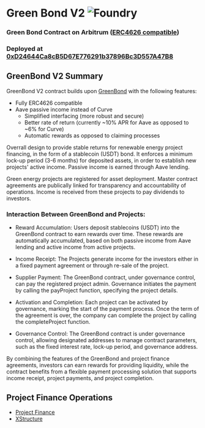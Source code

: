 # Green Bond V2 ![Foundry](https://github.com/greenchaincapital/GreenBondV2/actions/workflows/test.yml/badge.svg?branch=main)

### Green Bond Contract on Arbitrum ([ERC4626 compatible](https://ethereum.org/en/developers/docs/standards/tokens/erc-4626/))

### Deployed at [0xD24644Ca8cB5D67E776291b37896Bc3D557A47B8](https://arbiscan.io/address/0xd24644ca8cb5d67e776291b37896bc3d557a47b8)

## GreenBond V2 Summary

GreenBond V2 contract builds upon [GreenBond](https://github.com/greenchaincapital/GreenBond) with the following features:
- Fully ERC4626 compatible
- Aave passive income instead of Curve
    - Simplified interfacing (more robust and secure)
    - Better rate of return (currently ~10% APR for Aave as opposed to ~6% for Curve)
    - Automatic rewards as opposed to claiming processes

Overrall design to provide stable returns for renewable energy project financing, in the form of a stablecoin (USDT) bond. It enforces a minimum lock-up period (3-6 months) for deposited assets, in order to establish new projects' active income. Passive income is earned through Aave lending.

Green energy projects are registered for asset deployment. Master contract agreements are publically linked for transparency and accountability of operations. Income is received from these projects to pay dividends to investors. 

### Interaction Between GreenBond and Projects:

- Reward Accumulation: Users deposit stablecoins (USDT) into the GreenBond contract to earn rewards over time. These rewards are automatically accumulated, based on both passive income from Aave lending and active income from active projects.

- Income Receipt: The Projects generate income for the investors either in a fixed payment agreement or through re-sale of the project.

- Supplier Payment: The GreenBond contract, under governance control, can pay the registered project admin. Governance initiates the payment by calling the payProject function, specifying the project details.

- Activation and Completion: Each project can be activated by governance, marking the start of the payment process. Once the term of the agreement is over, the company can complete the project by calling the completeProject function.

- Governance Control: The GreenBond contract is under governance control, allowing designated addresses to manage contract parameters, such as the fixed interest rate, lock-up period, and governance address.

By combining the features of the GreenBond and project finance agreements, investors can earn rewards for providing liquidity, while the contract benefits from a flexible payment processing solution that supports income receipt, project payments, and project completion.

## Project Finance Operations

- [Project Finance](PROJECT_FINANCE.md)
- [XStructure](XSTRUCTURE.md)
